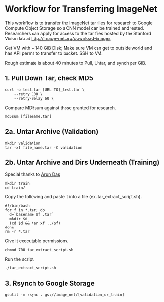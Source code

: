 # Workflow for Transferring ImageNet 

This workflow is to transfer the ImageNet tar files for research to Google Compute Object Storage so a CNN model can be trained and tested.  Researchers can apply for access to the tar files hosted by the Stanford Vision lab at http://image-net.org/download-images

Get VM with ~ 140 GiB Disk;   Make sure VM can get to outside world and has API perms to transfer to bucket. SSH to VM. 

Rough estimate is about 40 minutes to Pull, Untar, and synch per GiB.   

## 1. Pull Down Tar, check MD5

```
curl -o test.tar [URL TO]_test.tar \
	--retry 100 \
	--retry-delay 60 \
```

Compare MD5sum against those granted for research.

```
md5sum [filename.tar]
```

## 2a. Untar Archive (Validation)

```
mkdir validation
tar -xf file_name.tar -C validation
```

## 2b. Untar Archive and Dirs Underneath (Training)

Special thanks to [Arun Das](https://github.com/arundasan91/Deep-Learning-with-Caffe/blob/master/Imagenet/How-to-properly-set-up-Imagenet-Dataset.md)

```
mkdir train
cd train/
```

Copy the following and paste it into a file (ex. tar_extract_script.sh).

```
#!/bin/bash
for f in *.tar; do
  d=`basename $f .tar`
  mkdir $d
  (cd $d && tar xf ../$f)
done
rm -r *.tar
```

Give it executable permissions.

```
chmod 700 tar_extract_script.sh
```

Run the script.

```
./tar_extract_script.sh
```

## 3.  Rsynch to Google Storage

```
gsutil -m rsync . gs://image_net/[validation_or_train]
```

